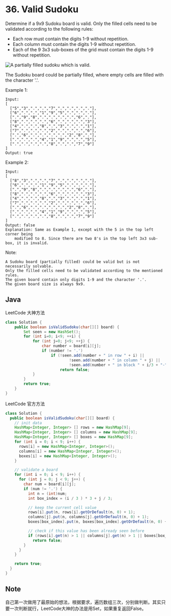 # 36. Valid Sudoku

Determine if a 9x9 Sudoku board is valid. Only the filled cells need to be validated according to the following rules:

- Each row must contain the digits 1-9 without repetition.
- Each column must contain the digits 1-9 without repetition.
- Each of the 9 3x3 sub-boxes of the grid must contain the digits 1-9 without repetition.

![A partially filled sudoku which is valid.](https://upload.wikimedia.org/wikipedia/commons/thumb/f/ff/Sudoku-by-L2G-20050714.svg/250px-Sudoku-by-L2G-20050714.svg.png
)

The Sudoku board could be partially filled, where empty cells are filled with the character '.'.

Example 1:

```
Input:
[
  ["5","3",".",".","7",".",".",".","."],
  ["6",".",".","1","9","5",".",".","."],
  [".","9","8",".",".",".",".","6","."],
  ["8",".",".",".","6",".",".",".","3"],
  ["4",".",".","8",".","3",".",".","1"],
  ["7",".",".",".","2",".",".",".","6"],
  [".","6",".",".",".",".","2","8","."],
  [".",".",".","4","1","9",".",".","5"],
  [".",".",".",".","8",".",".","7","9"]
]
Output: true
```

Example 2:

```
Input:
[
  ["8","3",".",".","7",".",".",".","."],
  ["6",".",".","1","9","5",".",".","."],
  [".","9","8",".",".",".",".","6","."],
  ["8",".",".",".","6",".",".",".","3"],
  ["4",".",".","8",".","3",".",".","1"],
  ["7",".",".",".","2",".",".",".","6"],
  [".","6",".",".",".",".","2","8","."],
  [".",".",".","4","1","9",".",".","5"],
  [".",".",".",".","8",".",".","7","9"]
]
Output: false
Explanation: Same as Example 1, except with the 5 in the top left corner being 
    modified to 8. Since there are two 8's in the top left 3x3 sub-box, it is invalid.
```
Note:
```
A Sudoku board (partially filled) could be valid but is not necessarily solvable.
Only the filled cells need to be validated according to the mentioned rules.
The given board contain only digits 1-9 and the character '.'.
The given board size is always 9x9.
```

## Java

LeetCode 大神方法
``` java
class Solution {
    public boolean isValidSudoku(char[][] board) {
        Set seen = new HashSet();
        for (int i=0; i<9; ++i) {
            for (int j=0; j<9; ++j) {
                char number = board[i][j];
                if (number != '.')
                    if (!seen.add(number + " in row " + i) ||
                            !seen.add(number + " in column " + j) ||
                            !seen.add(number + " in block " + i/3 + "-" + j/3))
                        return false;
            }
        }
        return true;
    }
}
```

LeetCode 官方方法
```java
class Solution {
  public boolean isValidSudoku(char[][] board) {
    // init data
    HashMap<Integer, Integer> [] rows = new HashMap[9];
    HashMap<Integer, Integer> [] columns = new HashMap[9];
    HashMap<Integer, Integer> [] boxes = new HashMap[9];
    for (int i = 0; i < 9; i++) {
      rows[i] = new HashMap<Integer, Integer>();
      columns[i] = new HashMap<Integer, Integer>();
      boxes[i] = new HashMap<Integer, Integer>();
    }

    // validate a board
    for (int i = 0; i < 9; i++) {
      for (int j = 0; j < 9; j++) {
        char num = board[i][j];
        if (num != '.') {
          int n = (int)num;
          int box_index = (i / 3 ) * 3 + j / 3;

          // keep the current cell value
          rows[i].put(n, rows[i].getOrDefault(n, 0) + 1);
          columns[j].put(n, columns[j].getOrDefault(n, 0) + 1);
          boxes[box_index].put(n, boxes[box_index].getOrDefault(n, 0) + 1);

          // check if this value has been already seen before
          if (rows[i].get(n) > 1 || columns[j].get(n) > 1 || boxes[box_index].get(n) > 1)
            return false;
        }
      }
    }

    return true;
  }
}
```
## Note

自己第一次做用了最原始的想法，根据要求，遍历数组三次，分别做判断。其实只要一次判断就行，LeetCode大神的办法是用Set，如果重复返回False。
